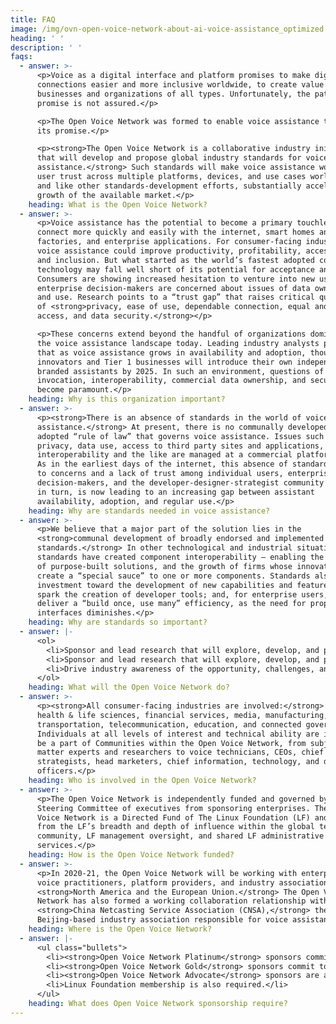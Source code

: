 ```yaml
---
title: FAQ
image: /img/ovn-open-voice-network-about-ai-voice-assistance_optimized.jpg
heading: ' '
description: ' '
faqs:
  - answer: >-
      <p>Voice as a digital interface and platform promises to make digital
      connections easier and more inclusive worldwide, to create value for
      businesses and organizations of all types. Unfortunately, the path to that
      promise is not assured.</p>

      <p>The Open Voice Network was formed to enable voice assistance to fulfill
      its promise.</p>

      <p><strong>The Open Voice Network is a collaborative industry initiative
      that will develop and propose global industry standards for voice
      assistance.</strong> Such standards will make voice assistance worthy of
      user trust across multiple platforms, devices, and use cases worldwide,
      and like other standards-development efforts, substantially accelerate the
      growth of the available market.</p>
    heading: What is the Open Voice Network?
  - answer: >-
      <p>Voice assistance has the potential to become a primary touchless way to
      connect more quickly and easily with the internet, smart homes and
      factories, and enterprise applications. For consumer-facing industries,
      voice assistance could improve productivity, profitability, accessibility,
      and inclusion. But what started as the world’s fastest adopted consumer
      technology may fall well short of its potential for acceptance and value.
      Consumers are showing increased hesitation to venture into new usage, and
      enterprise decision-makers are concerned about issues of data ownership
      and use. Research points to a “trust gap” that raises critical questions
      of <strong>privacy, ease of use, dependable connection, equal and unbiased
      access, and data security.</strong></p>

      <p>These concerns extend beyond the handful of organizations dominating
      the voice assistance landscape today. Leading industry analysts predict
      that as voice assistance grows in availability and adoption, thousands of
      innovators and Tier 1 businesses will introduce their own independent and
      branded assistants by 2025. In such an environment, questions of
      invocation, interoperability, commercial data ownership, and security
      become paramount.</p>
    heading: Why is this organization important?
  - answer: >-
      <p><strong>There is an absence of standards in the world of voice
      assistance.</strong> At present, there is no communally developed, broadly
      adopted “rule of law” that governs voice assistance. Issues such as
      privacy, data use, access to third party sites and applications,
      interoperability and the like are managed at a commercial platform level.
      As in the earliest days of the internet, this absence of standards leads
      to concerns and a lack of trust among individual users, enterprise
      decision-makers, and the developer-designer-strategist community – which,
      in turn, is now leading to an increasing gap between assistant
      availability, adoption, and regular use.</p>
    heading: Why are standards needed in voice assistance?
  - answer: >-
      <p>We believe that a major part of the solution lies in the
      <strong>communal development of broadly endorsed and implemented
      standards.</strong> In other technological and industrial situations,
      standards have created component interoperability – enabling the creation
      of purpose-built solutions, and the growth of firms whose innovation can
      create a “special sauce” to one or more components. Standards also push
      investment toward the development of new capabilities and features; they
      spark the creation of developer tools; and, for enterprise users, they
      deliver a “build once, use many” efficiency, as the need for proprietary
      interfaces diminishes.</p>
    heading: Why are standards so important?
  - answer: |-
      <ol>
        <li>Sponsor and lead research that will explore, develop, and propose voice assistance standards.</li>
        <li>Sponsor and lead research that will explore, develop, and propose ethical use frameworks and guidelines.</li>
        <li>Drive industry awareness of the opportunity, challenges, and value of voice assistance in consumer-facing industries</li>
      </ol>
    heading: What will the Open Voice Network do?
  - answer: >-
      <p><strong>All consumer-facing industries are involved:</strong> commerce,
      health & life sciences, financial services, media, manufacturing,
      transportation, telecommunication, education, and connected government.
      Individuals at all levels of interest and technical ability are invited to
      be a part of Communities within the Open Voice Network, from subject
      matter experts and researchers to voice technicians, CEOs, chief
      strategists, head marketers, chief information, technology, and digital
      officers.</p>
    heading: Who is involved in the Open Voice Network?
  - answer: >-
      <p>The Open Voice Network is independently funded and governed by a
      Steering Committee of executives from sponsoring enterprises. The Open
      Voice Network is a Directed Fund of The Linux Foundation (LF) and benefits
      from the LF’s breadth and depth of influence within the global technology
      community, LF management oversight, and shared LF administrative and legal
      services.</p>
    heading: How is the Open Voice Network funded?
  - answer: >-
      <p>In 2020-21, the Open Voice Network will be working with enterprises,
      voice practitioners, platform providers, and industry associations in
      <strong>North America and the European Union.</strong> The Open Voice
      Network has also formed a working collaboration relationship with the
      <strong>China Netcasting Service Association (CNSA),</strong> the
      Beijing-based industry association responsible for voice assistance.</p>
    heading: Where is the Open Voice Network?
  - answer: |-
      <ul class="bullets">
        <li><strong>Open Voice Network Platinum</strong> sponsors commit to a financial contribution of $100K (USD) each year for three years, as well as participation on the Open Voice Network’s governing Steering Committee and operating committees of choice.</li>
        <li><strong>Open Voice Network Gold</strong> sponsors commit to a financial contribution of $50K (USD) each year for three years, and participation on operating committees.</li>
        <li><strong>Open Voice Network Advocate</strong> sponsors are active members of the voice designer-developer community and commit to a financial contribution of $7.5K each year for three years, and participation on operating committees.</li>
        <li>Linux Foundation membership is also required.</li>
      </ul>
    heading: What does Open Voice Network sponsorship require?
---
```


